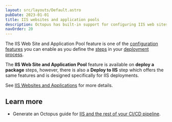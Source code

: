 ```yaml
---
layout: src/layouts/Default.astro
pubDate: 2023-01-01
title: IIS websites and application pools
description: Octopus has built-in support for configuring IIS web sites, applications and virtual directories.
navOrder: 20
---
```

The IIS Web Site and Application Pool feature is one of the [configuration features](/docs/projects/steps/configuration-features/index.md) you can enable as you define the [steps](/docs/projects/steps/index/) in your [deployment process](/docs/projects/deployment-process/).

The **IIS Web Site and Application Pool** feature is available on **deploy a package** steps, however, there is also a **Deploy to IIS** step which offers the same features and is designed specifically for IIS deployments.

See [IIS Websites and Applications](/docs/deployments/windows/iis-websites-and-application-pools/) for more details.

## Learn more

- Generate an Octopus guide for [IIS and the rest of your CI/CD pipeline](https://octopus.com/docs/guides?destination=IIS).